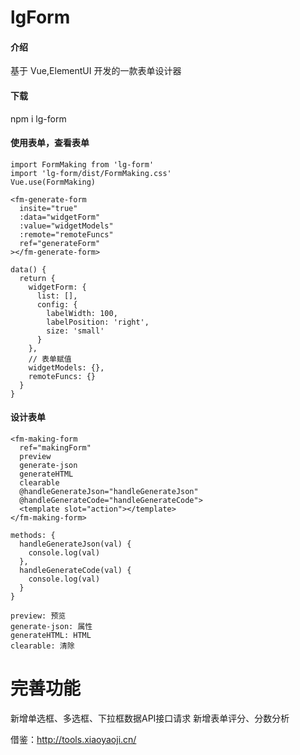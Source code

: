 # lgForm

#### 介绍

基于 Vue,ElementUI 开发的一款表单设计器

#### 下载

npm i lg-form

#### 使用表单，查看表单

```
import FormMaking from 'lg-form'
import 'lg-form/dist/FormMaking.css'
Vue.use(FormMaking)
```
```
<fm-generate-form
  insite="true"
  :data="widgetForm"
  :value="widgetModels"
  :remote="remoteFuncs"
  ref="generateForm"
></fm-generate-form>
```
```
data() {
  return {
    widgetForm: {
      list: [],
      config: {
        labelWidth: 100,
        labelPosition: 'right',
        size: 'small'
      }
    },
    // 表单赋值
    widgetModels: {},
    remoteFuncs: {}
  }
}
```

#### 设计表单
```
<fm-making-form
  ref="makingForm"
  preview
  generate-json
  generateHTML
  clearable
  @handleGenerateJson="handleGenerateJson"
  @handleGenerateCode="handleGenerateCode">
  <template slot="action"></template>
</fm-making-form>
```
```
methods: {
  handleGenerateJson(val) {
    console.log(val)
  },
  handleGenerateCode(val) {
    console.log(val)
  }
}
```
```
preview: 预览
generate-json: 属性
generateHTML: HTML
clearable: 清除
```


# 完善功能
新增单选框、多选框、下拉框数据API接口请求
新增表单评分、分数分析

借鉴：http://tools.xiaoyaoji.cn/